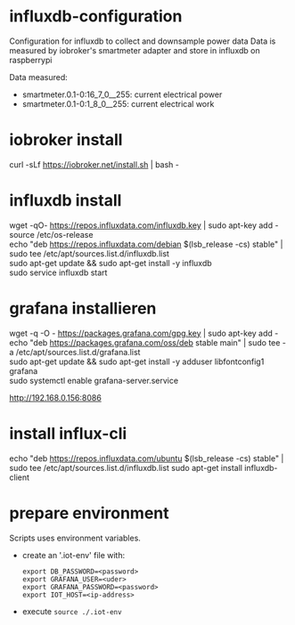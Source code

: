 # influxdb-configuration
Configuration for influxdb to collect and downsample power data
Data is measured by iobroker's smartmeter adapter and store in influxdb on raspberrypi

Data measured:
- smartmeter.0.1-0:16_7_0__255: current electrical power
- smartmeter.0.1-0:1_8_0__255: current electrical work

# iobroker install
curl -sLf https://iobroker.net/install.sh | bash -

# influxdb install
wget -qO- https://repos.influxdata.com/influxdb.key | sudo apt-key add - \
source /etc/os-release \
echo "deb https://repos.influxdata.com/debian $(lsb_release -cs) stable" | sudo tee /etc/apt/sources.list.d/influxdb.list \
sudo apt-get update && sudo apt-get install -y influxdb \
sudo service influxdb start

# grafana installieren
wget -q -O - https://packages.grafana.com/gpg.key | sudo apt-key add - \
echo "deb https://packages.grafana.com/oss/deb stable main" | sudo tee -a /etc/apt/sources.list.d/grafana.list \
sudo apt-get update && sudo apt-get install -y adduser libfontconfig1 grafana \
sudo systemctl enable grafana-server.service

http://192.168.0.156:8086

# install influx-cli
echo "deb https://repos.influxdata.com/ubuntu $(lsb_release -cs) stable" | sudo tee /etc/apt/sources.list.d/influxdb.list
sudo apt-get install influxdb-client

# prepare environment
Scripts uses environment variables.
- create an '.iot-env' file with:
  ```
  export DB_PASSWORD=<password>
  export GRAFANA_USER=<uder>
  export GRAFANA_PASSWORD=<password>
  export IOT_HOST=<ip-address>
  ```
- execute ```source ./.iot-env```
